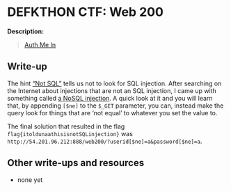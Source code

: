 # DEFKTHON CTF: Web 200

**Description:**

> [Auth Me In](http://54.201.96.212:888/web200/)

## Write-up

The hint [“Not SQL”](https://twitter.com/OpenSecurity_IN/status/440536455614443521) tells us not to look for SQL injection. After searching on the Internet about injections that are not an SQL injection, I came up with something called [a NoSQL injection](http://data.story.lu/2011/03/07/nosql-injection-in-mongo-php). A quick look at it and you will learn that, by appending `[$ne]` to the `$_GET` parameter, you can, instead make the query look for things that are ‘not equal’ to whatever you set the value to.

The final solution that resulted in the flag `flag{itoldunaathisisnotSQLinjection}` was `http://54.201.96.212:888/web200/?userid[$ne]=a&password[$ne]=a`.

## Other write-ups and resources

* none yet
